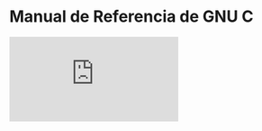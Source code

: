 Manual de Referencia de GNU C
=============================

![Fuente](https://www.gnu.org/software/gnu-c-manual/gnu-c-manual.html)

